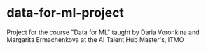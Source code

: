 # data-for-ml-project
Project for the course "Data for ML" taught by Daria Voronkina and Margarita Ermachenkova at the AI Talent Hub Master's, ITMO
